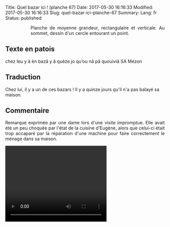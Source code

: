 Title: Quel bazar ici ! (planche 67)
Date: 2017-05-30 16:16:33
Modified: 2017-05-30 16:16:33
Slug: quel-bazar-ici-planche-67
Summary: 
Lang: fr
Status: published


<figure class="image-block" style="float: left;">
  <img alt="" src="{static}/images/planche_67.png">
  <figcaption style="max-width: 215px"></figcaption>
</figure>
<p style="text-align:justify;">Planche de moyenne grandeur, rectangulaire et verticale. Au sommet, dessin d'un cercle entourant un point. </p>

## Texte en patois
chez  leu  y  â  èn  bazâ  y  â  quèze  jo  qu’ou  nâ  pâ  quouiviâ  SA  Mézon


## Traduction
Chez lui, il y a un de ces bazars ! Il y a quinze jours qu'il n'a pas balayé sa maison.


## Commentaire
<p style="text-align:justify;">Remarque exprimée par une dame lors d'une visite impromptue. Elle avait été un peu choquée par l'état de la cuisine d'Eugène, alors que celui-ci était trop accaparé par la réparation d'une machine pour faire correctement le ménage dans sa maison.</p>




<video width="320" height="240" controls>
  <source src="https://d1njpgd0ygatdn.cloudfront.net/video_67.mp4" type="video/mp4">
</video>
